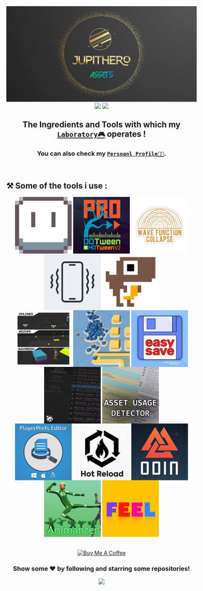 <div align="center">
<img align="center" src="Images/JH-Assets-Banner_Thin.png" /></a>

<img align="center" src="https://komarev.com/ghpvc/?username=JH-Assets&label=Recent%20Views&color=0e75b6&style=for-the-badge"/>
<img align="center" src="https://img.shields.io/github/followers/JH-Assets?label=Followers&style=for-the-badge" />

## The Ingredients and Tools with which my [**`Laboratory🎮`**](https://github.com/JH-Games) operates !
### You can also check my [**`Persoanl Profile👨‍💻`**](https://github.com/Joknaa).


<br/>  
  
  
</div>   
 


<!-- ------------------------------------------------------------------------------------------------------------------------------------------------------------------------------ --> 


## ⚒️ Some of the tools i use :
<div align="center">

<a href="https://github.com/JH-Assets/Aseprite">
<img align="center" src="Images/Assets/Asset_Aseprite.png" width="150" height="150"/></a>
<a href="https://github.com/JH-Assets/Dotween">
<img align="center" src="Images/Assets/Asset_Dotween.jpg" width="150" height="150"/></a>
<a href="https://github.com/JH-Assets/WaveFunctionCollapse">
<img align="center" src="Images/Assets/Asset_WFC.jpg" width="150" height="150"/></a>
<a href="https://github.com/JH-Assets/Vibration">
<img align="center" src="Images/Assets/Asset_Vibration.jpg" width="150" height="150"/></a>
<a href="https://github.com/JH-Assets/PixelArt">
<img align="center" src="Images/Assets/Asset_PixelArt.gif" width="150" height="150"/></a>

<br/>

<a href="https://assetstore.unity.com/packages/tools/animation/simple-waypoint-system-2506">
<img align="center" src="Images/Assets/Asset_SWS.png" width="150" height="150"/></a>
<a href="https://assetstore.unity.com/packages/tools/behavior-ai/a-pathfinding-project-pro-87744">
<img align="center" src="Images/Assets/Asset_AStarPF.png" width="150" height="150"/></a>
<a href="https://assetstore.unity.com/packages/tools/utilities/easy-save-the-complete-save-data-serializer-system-768">
<img align="center" src="Images/Assets/Asset_EasySave.png" width="150" height="150"/></a>
<a href="https://assetstore.unity.com/packages/tools/gui/srdebugger-console-tools-on-device-27688">
<img align="center" src="Images/Assets/Asset_SRDebugger.png" width="150" height="150"/></a>
<a href="https://assetstore.unity.com/packages/tools/utilities/asset-usage-detector-112837">
<img align="center" src="Images/Assets/Asset_AUD.png" width="150" height="150"/></a>

<br/>

<a href="https://assetstore.unity.com/packages/tools/utilities/playerprefs-editor-167903">
<img align="center" src="Images/Assets/Asset_PPE.png" width="150" height="150"/></a>
<a href="https://assetstore.unity.com/packages/tools/utilities/hot-reload-edit-code-without-compiling-254358">
<img align="center" src="Images/Assets/Assets_HR.png" width="150" height="150"/></a>
<a href="https://assetstore.unity.com/packages/tools/utilities/odin-inspector-and-serializer-89041">
<img align="center" src="Images/Assets/Asset_Odin.png" width="150" height="150"/></a>
<a href="https://assetstore.unity.com/packages/tools/animation/animancer-pro-116514">
<img align="center" src="Images/Assets/Asset_Animancer.png" width="150" height="150"/></a>
<a href="https://assetstore.unity.com/packages/tools/particles-effects/feel-183370">
<img align="center" src="Images/Assets/Assets_Feel.png" width="150" height="150"/></a>

</div>
<br/>
<br/>

<!-- ------------------------------------------------------------------------------------------------------------------------------------------------------------------------------ --> 



<div align="center">
    <a href="https://www.buymeacoffee.com/oknaa" target="_blank">
        <img src="https://cdn.buymeacoffee.com/buttons/v2/default-black.png" alt="Buy Me A Coffee" height="60px" width="217px" >
    </a>

### Show some ❤️ by following and starring some repositories!
<p align="center">
  <img src="https://capsule-render.vercel.app/api?type=waving&color=gradient&height=60&section=footer"/>
</p>
  
